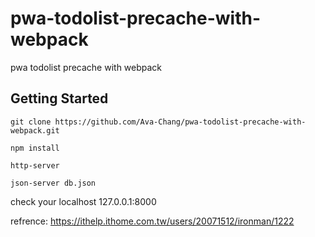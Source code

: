 # pwa-todolist-precache-with-webpack
pwa todolist precache with webpack

## Getting Started
```
git clone https://github.com/Ava-Chang/pwa-todolist-precache-with-webpack.git
```

```
npm install
```

```
http-server
```

```
json-server db.json
```
check your localhost 127.0.0.1:8000

refrence: https://ithelp.ithome.com.tw/users/20071512/ironman/1222
